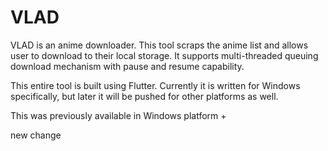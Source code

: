 # VLAD

VLAD is an anime downloader. This tool scraps the anime list and allows user to download to their local storage.
It supports multi-threaded queuing download mechanism with pause and resume capability.

This entire tool is built using Flutter. Currently it is written for Windows specifically, but later it will 
be pushed for other platforms as well.

This was previously available in Windows platform
+


new change
